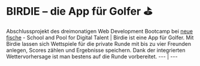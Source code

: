 # BIRDIE – die App für Golfer :golf:

Abschlussprojekt des dreimonatigen Web Development Bootcamp bei [neue fische](https://www.neuefische.de/) - School and Pool for Digital Talent | 
Birdie ist eine App für Golfer. Mit Birdie lassen sich Wettspiele für die private Runde mit bis zu vier Freunden anlegen, Scores zählen und Ergebnisse speichern. Dank der integrierten Wettervorhersage ist man bestens auf die Runde vorbereitet.
--- | ---


